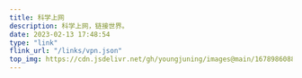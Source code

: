 ```yaml
---
title: 科学上网
description: 科学上网，链接世界。
date: 2023-02-13 17:48:54
type: "link"
flink_url: "/links/vpn.json"
top_img: https://cdn.jsdelivr.net/gh/youngjuning/images@main/1678986088426.png
---
```

